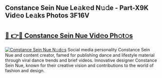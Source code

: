 ## Constance Sein Nue Le𝚊k𝚎d N𝚞𝚍e - Part-X9K Vid𝚎o Le𝚊ks Photos 3F16V

# <h2><a href="http://fb13eo.evod.top/?m=Constance+Sein+Nue">🔗 👉🔴 Constance Sein Nue Vid𝚎o Ph𝚘t𝚘s</a></h2>

[![Constance Sein Nue N𝚞d𝚎s](https://i.imgur.com/8V9OHl7.gif)](http://fb13eo.evod.top/?m=Constance+Sein+Nue)
Social media personality Constance Sein Nue and content creator, famed for publishing dance and lifestyle material through viral dance trends and brief videos. Innovative designer Constance Sein Nue, known for their creative vision and contributions to the world of fashion and design. 
